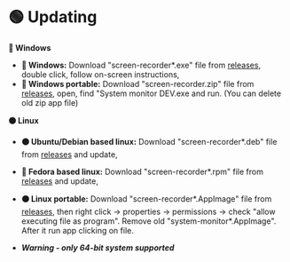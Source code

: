 # 🟢 Updating


**🔵 Windows**

- **🔵 Windows:** Download "screen-recorder*.exe" file from [releases](https://github.com/Bajojajo-xD/screen-recorder/releases), double click, follow on-screen instructions,
- **🔵 Windows portable:** Download "screen-recorder.zip" file from [releases](https://github.com/Bajojajo-xD/screen-recorder/releases), open, find "System monitor DEV.exe and run. (You can delete old zip app file)


**🟠 Linux**

- **🟠 Ubuntu/Debian based linux:** Download "screen-recorder*.deb" file from [releases](https://github.com/Bajojajo-xD/screen-recorder/releases) and update,
- **🧿 Fedora based linux:** Download "screen-recorder*.rpm" file from [releases](https://github.com/Bajojajo-xD/screen-recorder/releases) and update,
- **🟠 Linux portable:** Download "screen-recorder*.AppImage" file from [releases](https://github.com/Bajojajo-xD/screen-recorder/releases), then right click -> properties -> permissions -> check "allow executing file as program". Remove old "system-monitor*.AppImage". After it run app clicking on file.

- ***Warning - only 64-bit system supported***
